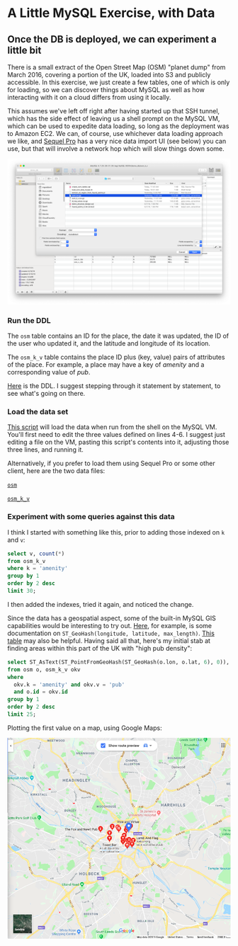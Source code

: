 # A Little MySQL Exercise, with Data

## Once the DB is deployed, we can experiment a little bit

There is a small extract of the Open Street Map (OSM) "planet dump" from March 2016, covering a
portion of the UK, loaded into S3 and publicly accessible.  In this exercise, we just create a
few tables, one of which is only for loading, so we can discover things about MySQL as well as
how interacting with it on a cloud differs from using it locally.

This assumes we've left off right after having started up that SSH tunnel, which has the side
effect of leaving us a shell prompt on the MySQL VM, which can be used to expedite data loading,
so long as the deployment was to Amazon EC2.  We can, of course, use whichever data loading
approach we like, and [Sequel Pro](https://github.com/sequelpro/sequelpro/releases)
has a very nice data import UI (see below) you can use, but
that will involve a network hop which will slow things down some.

![Sequel Pro data import](./sequel_pro_import_ui.png)

### Run the DDL

The `osm` table contains an ID for the place, the date it was updated, the ID of the user who updated
it, and the latitude and longitude of its location.

The `osm_k_v` table contains the place ID plus (key, value) pairs of attributes of the place.  For example,
a place may have a key of _amenity_ and a corresponding value of _pub_.

[Here](./create_osm_tables.sql) is the DDL.  I suggest stepping through it statement by statement,
to see what's going on there.

### Load the data set

[This script](./load_osm_data_mysql.sh) will load the data when run from the shell on the MySQL VM.
You'll first need to edit the three values defined on lines 4-6.  I suggest just editing a file on
the VM, pasting this script's contents into it, adjusting those three lines, and running it.

Alternatively, if you prefer to load them using Sequel Pro or some other client, here are the two
data files:

[`osm`](https://s3.amazonaws.com/goddard.datasets/osm.csv.gz)

[`osm_k_v`](https://s3.amazonaws.com/goddard.datasets/osm_k_v.csv.gz)

### Experiment with some queries against this data

I think I started with something like this, prior to adding those indexed on `k` and `v`:

```sql
select v, count(*)
from osm_k_v
where k = 'amenity'
group by 1
order by 2 desc
limit 30;
```

I then added the indexes, tried it again, and noticed the change.

Since the data has a geospatial aspect,
some of the built-in MySQL GIS capabilities would be interesting to try out.
[Here](https://dev.mysql.com/doc/refman/8.0/en/spatial-geohash-functions.html), for example, is some
documentation on `ST_GeoHash(longitude, latitude, max_length)`.
[This table](https://en.wikipedia.org/wiki/Geohash#Number_of_geohash_characters_and_precision_in_km) may
also be helpful.  Having said all that, here's my initial stab at finding areas within this part of the
UK with "high pub density":

```sql
select ST_AsText(ST_PointFromGeoHash(ST_GeoHash(o.lon, o.lat, 6), 0)), count(*)
from osm o, osm_k_v okv
where
  okv.k = 'amenity' and okv.v = 'pub'
  and o.id = okv.id
group by 1
order by 2 desc
limit 25;
```

Plotting the first value on a map, using Google Maps:

![map of area with highest pub density](./high_pub_density_area.png)

